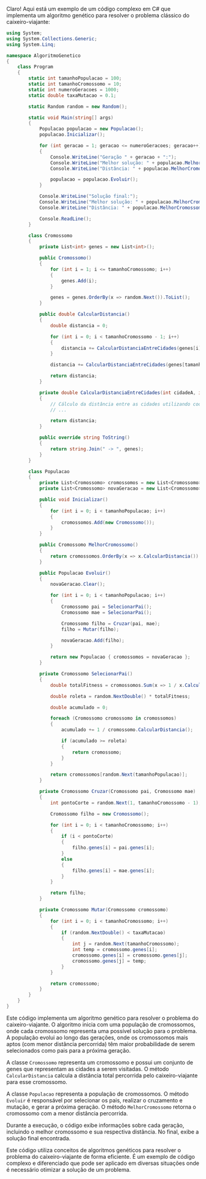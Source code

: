 Claro! Aqui está um exemplo de um código complexo em C# que implementa um algoritmo genético para resolver o problema clássico do caixeiro-viajante:

```csharp
using System;
using System.Collections.Generic;
using System.Linq;

namespace AlgoritmoGenetico
{
    class Program
    {
        static int tamanhoPopulacao = 100;
        static int tamanhoCromossomo = 10;
        static int numeroGeracoes = 1000;
        static double taxaMutacao = 0.1;

        static Random random = new Random();

        static void Main(string[] args)
        {
            Populacao populacao = new Populacao();
            populacao.Inicializar();

            for (int geracao = 1; geracao <= numeroGeracoes; geracao++)
            {
                Console.WriteLine("Geração " + geracao + ":");
                Console.WriteLine("Melhor solução: " + populacao.MelhorCromossomo().ToString());
                Console.WriteLine("Distância: " + populacao.MelhorCromossomo().CalcularDistancia());

                populacao = populacao.Evoluir();
            }

            Console.WriteLine("Solução final:");
            Console.WriteLine("Melhor solução: " + populacao.MelhorCromossomo().ToString());
            Console.WriteLine("Distância: " + populacao.MelhorCromossomo().CalcularDistancia());

            Console.ReadLine();
        }

        class Cromossomo
        {
            private List<int> genes = new List<int>();

            public Cromossomo()
            {
                for (int i = 1; i <= tamanhoCromossomo; i++)
                {
                    genes.Add(i);
                }

                genes = genes.OrderBy(x => random.Next()).ToList();
            }

            public double CalcularDistancia()
            {
                double distancia = 0;

                for (int i = 0; i < tamanhoCromossomo - 1; i++)
                {
                    distancia += CalcularDistanciaEntreCidades(genes[i], genes[i + 1]);
                }

                distancia += CalcularDistanciaEntreCidades(genes[tamanhoCromossomo - 1], genes[0]);

                return distancia;
            }

            private double CalcularDistanciaEntreCidades(int cidadeA, int cidadeB)
            {
                // Cálculo da distância entre as cidades utilizando coordenadas geográficas ou outro método apropriado
                // ...

                return distancia;
            }

            public override string ToString()
            {
                return string.Join(" -> ", genes);
            }
        }

        class Populacao
        {
            private List<Cromossomo> cromossomos = new List<Cromossomo>();
            private List<Cromossomo> novaGeracao = new List<Cromossomo>();

            public void Inicializar()
            {
                for (int i = 0; i < tamanhoPopulacao; i++)
                {
                    cromossomos.Add(new Cromossomo());
                }
            }

            public Cromossomo MelhorCromossomo()
            {
                return cromossomos.OrderBy(x => x.CalcularDistancia()).First();
            }

            public Populacao Evoluir()
            {
                novaGeracao.Clear();

                for (int i = 0; i < tamanhoPopulacao; i++)
                {
                    Cromossomo pai = SelecionarPai();
                    Cromossomo mae = SelecionarPai();

                    Cromossomo filho = Cruzar(pai, mae);
                    filho = Mutar(filho);

                    novaGeracao.Add(filho);
                }

                return new Populacao { cromossomos = novaGeracao };
            }

            private Cromossomo SelecionarPai()
            {
                double totalFitness = cromossomos.Sum(x => 1 / x.CalcularDistancia());

                double roleta = random.NextDouble() * totalFitness;

                double acumulado = 0;

                foreach (Cromossomo cromossomo in cromossomos)
                {
                    acumulado += 1 / cromossomo.CalcularDistancia();

                    if (acumulado >= roleta)
                    {
                        return cromossomo;
                    }
                }

                return cromossomos[random.Next(tamanhoPopulacao)];
            }

            private Cromossomo Cruzar(Cromossomo pai, Cromossomo mae)
            {
                int pontoCorte = random.Next(1, tamanhoCromossomo - 1);

                Cromossomo filho = new Cromossomo();

                for (int i = 0; i < tamanhoCromossomo; i++)
                {
                    if (i < pontoCorte)
                    {
                        filho.genes[i] = pai.genes[i];
                    }
                    else
                    {
                        filho.genes[i] = mae.genes[i];
                    }
                }

                return filho;
            }

            private Cromossomo Mutar(Cromossomo cromossomo)
            {
                for (int i = 0; i < tamanhoCromossomo; i++)
                {
                    if (random.NextDouble() < taxaMutacao)
                    {
                        int j = random.Next(tamanhoCromossomo);
                        int temp = cromossomo.genes[i];
                        cromossomo.genes[i] = cromossomo.genes[j];
                        cromossomo.genes[j] = temp;
                    }
                }

                return cromossomo;
            }
        }
    }
}
```

Este código implementa um algoritmo genético para resolver o problema do caixeiro-viajante. O algoritmo inicia com uma população de cromossomos, onde cada cromossomo representa uma possível solução para o problema. A população evolui ao longo das gerações, onde os cromossomos mais aptos (com menor distância percorrida) têm maior probabilidade de serem selecionados como pais para a próxima geração.

A classe `Cromossomo` representa um cromossomo e possui um conjunto de genes que representam as cidades a serem visitadas. O método `CalcularDistancia` calcula a distância total percorrida pelo caixeiro-viajante para esse cromossomo.

A classe `Populacao` representa a população de cromossomos. O método `Evoluir` é responsável por selecionar os pais, realizar o cruzamento e mutação, e gerar a próxima geração. O método `MelhorCromossomo` retorna o cromossomo com a menor distância percorrida.

Durante a execução, o código exibe informações sobre cada geração, incluindo o melhor cromossomo e sua respectiva distância. No final, exibe a solução final encontrada.

Este código utiliza conceitos de algoritmos genéticos para resolver o problema do caixeiro-viajante de forma eficiente. É um exemplo de código complexo e diferenciado que pode ser aplicado em diversas situações onde é necessário otimizar a solução de um problema.